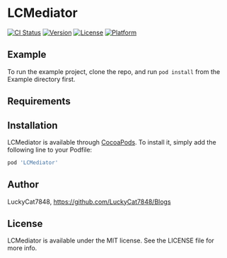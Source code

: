 # LCMediator

[![CI Status](https://img.shields.io/travis/LuckyCat7848/LCMediator.svg?style=flat)](https://travis-ci.org/LuckyCat7848/LCMediator)
[![Version](https://img.shields.io/cocoapods/v/LCMediator.svg?style=flat)](https://cocoapods.org/pods/LCMediator)
[![License](https://img.shields.io/cocoapods/l/LCMediator.svg?style=flat)](https://cocoapods.org/pods/LCMediator)
[![Platform](https://img.shields.io/cocoapods/p/LCMediator.svg?style=flat)](https://cocoapods.org/pods/LCMediator)

## Example

To run the example project, clone the repo, and run `pod install` from the Example directory first.

## Requirements

## Installation

LCMediator is available through [CocoaPods](https://cocoapods.org). To install
it, simply add the following line to your Podfile:

```ruby
pod 'LCMediator'
```

## Author

LuckyCat7848, https://github.com/LuckyCat7848/Blogs

## License

LCMediator is available under the MIT license. See the LICENSE file for more info.
